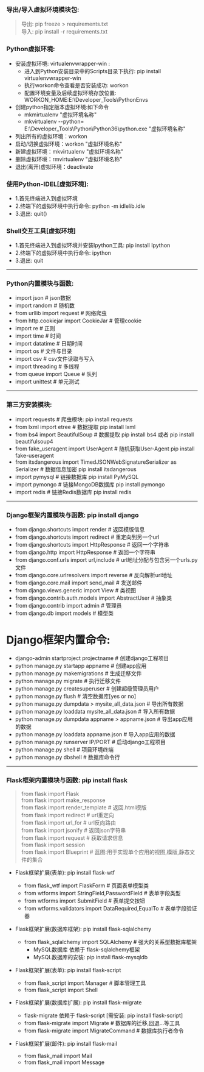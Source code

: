 ### 导出/导入虚拟环境模块包:
> 导出: pip freeze > requirements.txt  
> 导入: pip install -r requirements.txt  

### Python虚拟环境:
- 安装虚拟环境: virtualenvwrapper-win :
    - 进入到Python安装目录中的Scripts目录下执行: pip install virtualenvwrapper-win
    - 执行workon命令查看是否安装成功: workon
    - 配置环境变量及后续虚拟环境存放位置: WORKON_HOME:E:\Developer_Tools\PythonEnvs
- 创建python指定版本虚拟环境:如下命令
    - mkmirtualenv "虚拟环境名称"
    - mkvirtualenv --python= E:\Developer_Tools\Python\Python36\python.exe "虚拟环境名称"
- 列出所有的虚拟环境：workon
- 启动/切换虚拟环境：workon "虚拟环境名称"
- 新建虚拟环境：mkvirtualenv "虚拟环境名称"
- 删除虚拟环境：rmvirtualenv "虚拟环境名称"
- 退出(离开)虚拟环境：deactivate

### 使用Python-IDEL[虚拟环境]:
- 1.首先终端进入到虚拟环境
- 2.终端下的虚拟环境中执行命令: python -m idlelib.idle
- 3.退出: quit()

### Shell交互工具[虚拟环境]
- 1.首先终端进入到虚拟环境并安装Ipython工具: pip install Ipython
- 2.终端下的虚拟环境中执行命令: ipython
- 3.退出: quit

******************************************************************************************************************
### Python内置模块与函数:
- import json   # json数据
- import random # 随机数
- from urllib import request    # 网络爬虫
- from http.cookiejar import CookieJar  # 管理cookie
- import re # 正则
- import time   # 时间
- import datatime   # 日期时间
- import os # 文件与目录
- import csv    # csv文件读取与写入
- import threading  # 多线程
- from queue import Queue   # 队列
- import unittest   # 单元测试


******************************************************************************************************************
### 第三方安装模块:
- import requests   # 爬虫模块: pip install requests
- from lxml import etree    # 数据提取 pip install lxml
- from bs4 import BeautifulSoup # 数据提取 pip install bs4  或者 pip install beautifulsoup4
- from fake_useragent import UserAgent  # 随机获取User-Agent pip install fake-useragent
- from itsdangerous import TimedJSONWebSignatureSerializer as Serializer    # 数据信息加密 pip install itsdangerous
- import pymysql    # 链接数据库 pip install PyMySQL
- import pymongo    # 链接MongoDB数据库 pip install pymongo
- import redis  # 链接Redis数据库 pip install redis



******************************************************************************************************************
### Django框架内置模块与函数: pip install django
- from django.shortcuts import render   # 返回模版信息
- from django.shortcuts import redirect # 重定向到另一个url
- from django.shortcuts import HttpResponse # 返回一个字符串
- from django.http import HttpResponse  # 返回一个字符串
- from django.conf.urls import url,include  # url地址分配与包含另一个urls.py文件
- from django.core.urlresolvers import reverse  # 反向解析url地址
- from django.core.mail import send_mail    # 发送邮件
- from django.views.generic import View # 类视图
- from django.contrib.auth.models import AbstractUser   # 抽象类
- from django.contrib import admin  # 管理员
- from django.db import models  # 模型类



# Django框架内置命令:
- django-admin startproject projectname             # 创建django工程项目
- python manage.py startapp appname                 # 创建app应用
- python manage.py makemigrations                   # 生成迁移文件
- python manage.py migrate                          # 执行迁移文件
- python manage.py createsuperuser                  # 创建超级管理员用户
- python manage.py flush                            # 清空数据库[yes or no]
- python manage.py dumpdata > mysite_all_data.json  # 导出所有数据
- python manage.py loaddata mysite_all_data.json    # 导入所有数据
- python manage.py dumpdata appname > appname.json  # 导出app应用的数据
- python manage.py loaddata appname.json            # 导入app应用的数据
- python manage.py runserver IP/PORT                # 启动django工程项目
- python manage.py shell                            # 项目环境终端
- python manage.py dbshell                          # 数据库命令行

******************************************************************************************************************
### Flask框架内置模块与函数: pip install flask
> from flask import Flask  
> from flask import make_response  
> from flask import render_template # 返回.html模版  
> from flask import redirect    # url重定向  
> from flask import url_for # url反向路由  
> from flask import jsonify   # 返回json字符串     
> from flask import request  # 获取请求信息  
> from flask import session  
> from flask import Blueprint # 蓝图:用于实现单个应用的视图,模版,静态文件的集合  
 
 
- Flask框架扩展(表单): pip install flask-wtf
    - from flask_wtf import FlaskForm   # 页面表单模型类
    - from wtforms import StringField,PasswordField # 表单字段类型
    - from wtforms import SubmitField  # 表单提交按钮
    - from wtforms.validators import DataRequired,EqualTo   # 表单字段验证器


- Flask框架扩展(数据库框架): pip install flask-sqlalchemy
    - from flask_sqlalchemy import SQLAlchemy   # 强大的关系型数据库框架
        - MySQL数据库 依赖于 flask-sqlalchemy框架 
        - MySQL数据库的安装: pip install flask-mysqldb 


- Flask框架扩展(表单): pip install flask-script
    - from flask_script import Manager  # 脚本管理工具
    - from flask_script import Shell 


- Flask框架扩展(数据库扩展): pip install flask-migrate  
    - flask-migrate 依赖于 flask-script [需安装: pip install flask-script]
    - from flask-migrate import Migrate  # 数据库的迁移,回退...等工具
    - from flask-migrate import MigrateCommand  # 数据库执行者命令


- Flask框架扩展(邮件): pip install flask-mail
    - from flask_mail import Mail
    - from flask_mail import Message
















